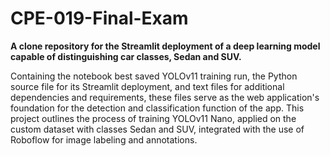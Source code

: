 # CPE-019-Final-Exam
**A clone repository for the Streamlit deployment of a deep learning model capable of distinguishing car classes, Sedan and SUV.**

Containing the notebook best saved YOLOv11 training run, the Python source file for its Streamlit deployment, and text files for additional dependencies and requirements, these files serve as the web application's foundation for the detection and classification function of the app. This project outlines the process of training YOLOv11 Nano, applied on the custom dataset with classes Sedan and SUV, integrated with the use of Roboflow for image labeling and annotations.
